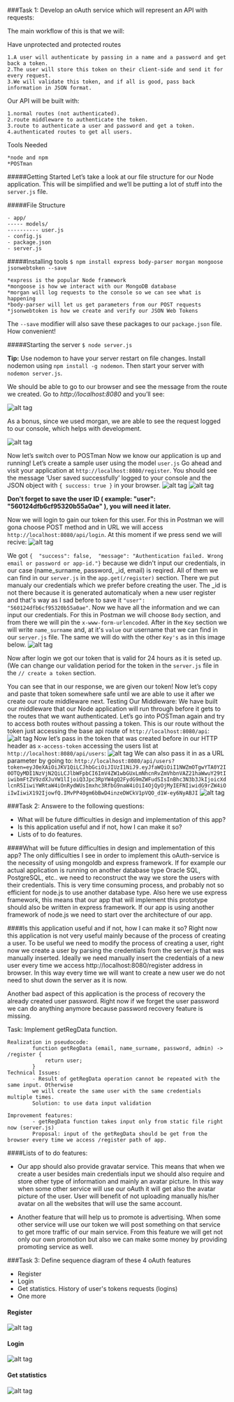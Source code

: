 ###Task 1: Develop an oAuth service which will represent an API with requests:

The main workflow of this is that we will:

Have unprotected and protected routes
```
1.A user will authenticate by passing in a name and a password and get back a token.
2.The user will store this token on their client-side and send it for every request.
3.We will validate this token, and if all is good, pass back information in JSON format.
```
Our API will be built with:
```
1.normal routes (not authenticated).
2.route middleware to authenticate the token.
3.route to authenticate a user and password and get a token.
4.authenticated routes to get all users.
```
Tools Needed
```
*node and npm
*POSTman
```
#####Getting Started
Let’s take a look at our file structure for our Node application. This will be simplified and we’ll be putting a lot of stuff into the `server.js` file.

#####File Structure
```
- app/
----- models/
---------- user.js
- config.js
- package.json
- server.js
```

#####Installing tools
`$ npm install express body-parser morgan mongoose jsonwebtoken --save`
```
*express is the popular Node framework
*mongoose is how we interact with our MongoDB database
*morgan will log requests to the console so we can see what is happening
*body-parser will let us get parameters from our POST requests
*jsonwebtoken is how we create and verify our JSON Web Tokens
```
The `--save` modifier will also save these packages to our `package.json` file. How convenient!

#####Starting the server
`$ node server.js`

**Tip:** Use nodemon to have your server restart on file changes. Install nodemon using `npm install -g nodemon`. Then start your server with `nodemon server.js`.

We should be able to go to our browser and see the message from the route we created. Go to *http://localhost:8080* and you’ll see:

![alt tag](https://github.com/CristianChris/oAuth-service-which-will-represent-an-API-with-requests/blob/master/Images/1.png "First image")

As a bonus, since we used morgan, we are able to see the request logged to our console, which helps with development.

![alt tag](https://github.com/CristianChris/oAuth-service-which-will-represent-an-API-with-requests/blob/master/Images/2.png "Second image")

Now let’s switch over to POSTman
Now we know our application is up and running! Let’s create a sample user using the model `user.js`
Go ahead and visit your application at `http://localhost:8080/register`. You should see the message ‘User saved successfully’ logged to your console and the JSON object with `{ success: true }` in your browser.
![alt tag](https://github.com/CristianChris/oAuth-service-which-will-represent-an-API-with-requests/blob/master/Images/4.png "Postman create user image")
![alt tag](https://github.com/CristianChris/oAuth-service-which-will-represent-an-API-with-requests/blob/master/Images/3.png "Terminal Create user image")

**Don't forget to save the user ID ( example: "user": "560124dfb6cf95320b55a0ae" ), you will need it later.**

Now we will login to gain our token for this user. For this in Postman we will gona choose POST method and in URL we will access `http://localhost:8080/api/login`. At this moment if we press send we will recive:
![alt tag](https://github.com/CristianChris/oAuth-service-which-will-represent-an-API-with-requests/blob/master/Images/5.png "Login user without credentials")

We got `{  "success": false,  "message": "Authentication failed. Wrong email or password or app-id."}` because we didn't input our credentials, in our case (name_surname, password, _id, email) is reqired. All of them we can find in our `server.js` in the `app.get(/register)` section. There we put manualy our credentials which we prefer before creating the user. The _id is not there because it is generated automaticaly when a new user register and that's way as I sad before to save it `"user": "560124dfb6cf95320b55a0ae"`.
Now we have all the information and we can input our credentials. For this in Postman we will choose `Body` section, and from there we will pin the `x-www-form-urlencoded`. After in the `Key` section we will write `name_surname` and, at it's `value` our username that we can find in our `server.js` file. The same we will do with the other `Key's` as in this image below.
![alt tag](https://github.com/CristianChris/oAuth-service-which-will-represent-an-API-with-requests/blob/master/Images/6.png "Login user with the correct credentials")

Now after login we got our token that is valid for 24 hours as it is seted up. (We can change our validation period for the token in the `server.js` file in the `// create a token` section.

You can see that in our response, we are given our token! Now let’s copy and paste that token somewhere safe until we are able to use it after we create our route middleware next.
Testing Our Middleware:
We have built our middleware that our Node application will run through before it gets to the routes that we want authenticated.
Let’s go into POSTman again and try to access both routes without passing a token.
This is our route without the token just accessing the base api route of `http://localhost:8080/api`:
![alt tag](https://github.com/CristianChris/oAuth-service-which-will-represent-an-API-with-requests/blob/master/Images/7.png "accesing api without token")
Now let’s pass in the token that was created before in our HTTP header as `x-access-token` accessing the users list at `http://localhost:8080/api/users`:
![alt tag](https://github.com/CristianChris/oAuth-service-which-will-represent-an-API-with-requests/blob/master/Images/8.png "accesing api with token")
We can also pass it in as a URL parameter by going to: `http://localhost:8080/api/users?token=eyJ0eXAiOiJKV1QiLCJhbGciOiJIUzI1NiJ9.eyJfaWQiOiI1NWZmOTgwYTA0Y2I0OTQyMDI1NzVjN2QiLCJlbWFpbCI6ImV4ZW1wbGUxLmNhcnRvZmVhbnVAZ21haWwuY29tIiwibmFtZV9zdXJuYW1lIjoiQ3Jpc3RpYW4gQ2FydG9mZWFudSIsInBhc3N3b3JkIjoicXdlcnR5IiwiYWRtaW4iOnRydWUsImxhc3RfbG9naW4iOiI4OjQyOjMyIEFNIiwidG9rZW4iOiIwIiwiX192IjowfQ.IMvPP40gm6bBwD4inzeDWCkV1pVQO_d1W-ey6NyABJI`
![alt tag](https://github.com/CristianChris/oAuth-service-which-will-represent-an-API-with-requests/blob/master/Images/9.png "accesing api with token from browser URL")

###Task 2: Answere to the following questions:
* What will be future difficulties in design and implementation of this app?
* Is this application useful and if not, how I can make it so?
* Lists of to do features.

####What will be future difficulties in design and implementation of this app?
The only difficulties I see in order to implement this oAuth-service is the necessity of using mongoldb and express framework. If for example our actual application is running on another database type Oracle SQL, PostgreSQL, etc.. we need to reconstruct the way we store the users with their credentials. This is very time consuming process, and probably not so efficient for node.js to use another database type.
Also here we use express framework, this means that our app that will implement this prototype should also be written in express framework. If our app is using another framework of node.js we need to start over the architecture of our app.

####Is this application useful and if not, how I can make it so?
Right now this application is not very useful mainly because of the process of creating a user.
To be useful we need to modify the process of creating a user, right now we create a user by parsing the credentials from the server.js that was manually inserted. Ideally we need manually insert the credentials of a new user every time we access http://localhost:8080/register address in browser.
In this way every time we will want to create a new user we do not need to shut down the server as it is now.

Another bad aspect of this application is the process of recovery the already created user password. Right now if we forget the user password we can do anything anymore because password recovery feature is missing.

Task: Implement getRegData function.
```
Realization in pseudocode:
        function getRegData (email, name_surname, password, admin) -> /register {
            return user;
        }
Technical Issues:
        - Result of getRegData operation cannot be repeated with the same input. Otherwise
        we will create the same user with the same credentials multiple times.
        Solution: to use data input validation

Improvement features:
        - getRegData function takes input only from static file right now (server.js)
        Proposal: input of the getRegData should be get from the browser every time we access /register path of app.
```
####Lists of to do features:

-  Our app should also provide gravatar service. This means that when we create a user besides main credentials input we should also require and store other type of information and mainly an avatar picture. In this way when some other service will use our oAuth it will get also the avatar picture of the user. User will benefit of not uploading manually his/her avatar on all the websites that will use the same  account.

-  Another feature that will help us to promote is advertising. When some other service will use our token we will post something on that service to get more traffic of our main service. From this feature we will get not only our own promotion but also we can make some money by providing promoting service as well.


###Task 3: Define sequence diagram of these 4 oAuth features
* Register
* Login
* Get statistics. History of user's tokens requests (logins)
* One more

#### Register
![alt tag](https://github.com/CristianChris/oAuth-service-which-will-represent-an-API-with-requests/blob/master/Images/Register.png "Register")

#### Login
![alt tag](https://github.com/CristianChris/oAuth-service-which-will-represent-an-API-with-requests/blob/master/Images/Login.png "Login")

#### Get statistics
![alt tag](https://github.com/CristianChris/oAuth-service-which-will-represent-an-API-with-requests/blob/master/Images/Statistics.png "Get statistics")
